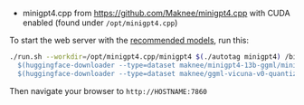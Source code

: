 
* minigpt4.cpp from https://github.com/Maknee/minigpt4.cpp with CUDA enabled (found under `/opt/minigpt4.cpp`)

To start the web server with the [recommended models](https://github.com/Maknee/minigpt4.cpp/tree/master#3-obtaining-the-model), run this:

```bash
./run.sh --workdir=/opt/minigpt4.cpp/minigpt4 $(./autotag minigpt4) /bin/bash -c 'python3 webui.py \
  $(huggingface-downloader --type=dataset maknee/minigpt4-13b-ggml/minigpt4-13B-f16.bin) \
  $(huggingface-downloader --type=dataset maknee/ggml-vicuna-v0-quantized/ggml-vicuna-13B-v0-q5_k.bin)'
```

Then navigate your browser to `http://HOSTNAME:7860`
